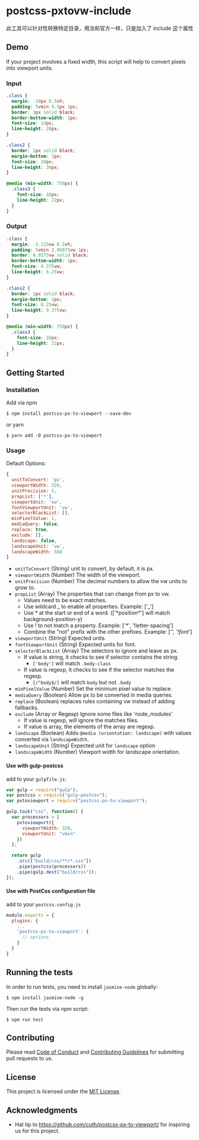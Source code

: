 # postcss-pxtovw-include

此工具可以针对性转换特定目录，用法和官方一样，只是加入了 include 这个属性

## Demo

If your project involves a fixed width, this script will help to convert pixels into viewport units.

### Input

```css
.class {
  margin: -10px 0.5vh;
  padding: 5vmin 9.5px 1px;
  border: 3px solid black;
  border-bottom-width: 1px;
  font-size: 14px;
  line-height: 20px;
}

.class2 {
  border: 1px solid black;
  margin-bottom: 1px;
  font-size: 20px;
  line-height: 30px;
}

@media (min-width: 750px) {
  .class3 {
    font-size: 16px;
    line-height: 22px;
  }
}
```

### Output

```css
.class {
  margin: -3.125vw 0.5vh;
  padding: 5vmin 2.96875vw 1px;
  border: 0.9375vw solid black;
  border-bottom-width: 1px;
  font-size: 4.375vw;
  line-height: 6.25vw;
}

.class2 {
  border: 1px solid black;
  margin-bottom: 1px;
  font-size: 6.25vw;
  line-height: 9.375vw;
}

@media (min-width: 750px) {
  .class3 {
    font-size: 16px;
    line-height: 22px;
  }
}
```

## Getting Started

### Installation

Add via npm

```
$ npm install postcss-px-to-viewport --save-dev
```

or yarn

```
$ yarn add -D postcss-px-to-viewport
```

### Usage

Default Options:

```js
{
  unitToConvert: 'px',
  viewportWidth: 320,
  unitPrecision: 5,
  propList: ['*'],
  viewportUnit: 'vw',
  fontViewportUnit: 'vw',
  selectorBlackList: [],
  minPixelValue: 1,
  mediaQuery: false,
  replace: true,
  exclude: [],
  landscape: false,
  landscapeUnit: 'vw',
  landscapeWidth: 568
}
```

- `unitToConvert` (String) unit to convert, by default, it is px.
- `viewportWidth` (Number) The width of the viewport.
- `unitPrecision` (Number) The decimal numbers to allow the vw units to grow to.
- `propList` (Array) The properties that can change from px to vw.
  - Values need to be exact matches.
  - Use wildcard _ to enable all properties. Example: ['_']
  - Use * at the start or end of a word. (['*position\*'] will match background-position-y)
  - Use ! to not match a property. Example: ['*', '!letter-spacing']
  - Combine the "not" prefix with the other prefixes. Example: ['*', '!font*']
- `viewportUnit` (String) Expected units.
- `fontViewportUnit` (String) Expected units for font.
- `selectorBlackList` (Array) The selectors to ignore and leave as px.
  - If value is string, it checks to see if selector contains the string.
    - `['body']` will match `.body-class`
  - If value is regexp, it checks to see if the selector matches the regexp.
    - `[/^body$/]` will match `body` but not `.body`
- `minPixelValue` (Number) Set the minimum pixel value to replace.
- `mediaQuery` (Boolean) Allow px to be converted in media queries.
- `replace` (Boolean) replaces rules containing vw instead of adding fallbacks.
- `exclude` (Array or Regexp) Ignore some files like 'node_modules'
  - If value is regexp, will ignore the matches files.
  - If value is array, the elements of the array are regexp.
- `landscape` (Boolean) Adds `@media (orientation: landscape)` with values converted via `landscapeWidth`.
- `landscapeUnit` (String) Expected unit for `landscape` option
- `landscapeWidth` (Number) Viewport width for landscape orientation.

#### Use with gulp-postcss

add to your `gulpfile.js`:

```js
var gulp = require("gulp");
var postcss = require("gulp-postcss");
var pxtoviewport = require("postcss-px-to-viewport");

gulp.task("css", function() {
  var processors = [
    pxtoviewport({
      viewportWidth: 320,
      viewportUnit: "vmin"
    })
  ];

  return gulp
    .src(["build/css/**/*.css"])
    .pipe(postcss(processors))
    .pipe(gulp.dest("build/css"));
});
```

#### Use with PostCss configuration file

add to your `postcss.config.js`

```js
module.exports = {
  plugins: {
    ...
    'postcss-px-to-viewport': {
      // options
    }
  }
}
```

## Running the tests

In order to run tests, you need to install `jasmine-node` globally:

```
$ npm install jasmine-node -g
```

Then run the tests via npm script:

```
$ npm run test
```

## Contributing

Please read [Code of Conduct](CODE-OF-CONDUCT.md) and [Contributing Guidelines](CONTRIBUTING.md) for submitting pull requests to us.

## License

This project is licensed under the [MIT License](LICENSE).

## Acknowledgments

- Hat tip to https://github.com/cuth/postcss-px-to-viewport/ for inspiring us for this project.
